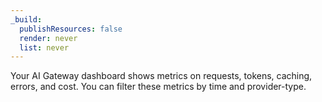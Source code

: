 ```yaml
---
_build:
  publishResources: false
  render: never
  list: never
---
```


Your AI Gateway dashboard shows metrics on requests, tokens, caching, errors, and cost. You can filter these metrics by time and provider-type.